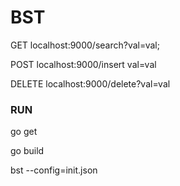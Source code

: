 # BST
GET localhost:9000/search?val=val;

POST localhost:9000/insert
val=val
 
DELETE localhost:9000/delete?val=val

### RUN
go get

go build 

bst --config=init.json